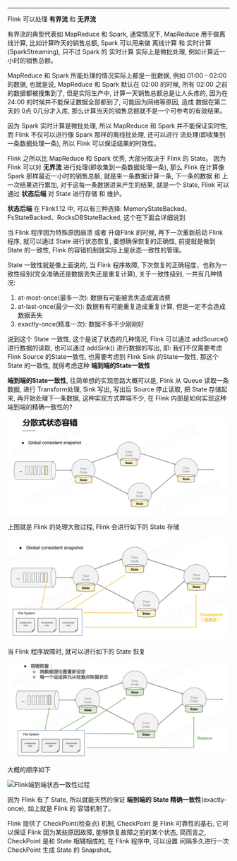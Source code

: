 



---
Flink 可以处理 **有界流** 和 **无界流**

有界流的典型代表如 MapReduce 和 Spark, 通常情况下, MapReduce 用于做离线计算, 比如计算昨天的销售总额, Spark 可以用来做 离线计算 和 实时计算(SparkStreaming), 只不过 Spark 的 实时计算 实际上是微批处理, 例如计算近一小时的销售总额。

MapReduce 和 Spark 所能处理的情况实际上都是一批数据, 例如 01:00 - 02:00 的数据, 也就是说, MapReduce 和 Spark 默认在 02:00 的时候, 所有 02:00 之前的数据都被搜集到了, 但是实际生产中, 计算一天销售总额总是让人头疼的, 因为在 24:00 的时候并不能保证数据全部都到了, 可能因为网络等原因, 造成 数据在第二天的 0点 0几分才入库, 那么计算当天的销售总额就不是一个可参考的有效结果。

因为 Spark 实时计算是微批处理, 所以 MapReduce 和 Spark 并不能保证实时性, 而 Flink 不仅可以进行像 Spark 那样的离线批处理, 还可以进行 流处理(即收集到一条数据处理一条), 所以 Flink 可以保证结果的时效性。

Flink 之所以比 MapReduce 和 Spark 优秀, 大部分取决于 Flink 的 State。 因为 Flink 可以对 **无界流** 进行处理(即收集到一条数据处理一条), 那么 Flink 在计算像 Spark 那样最近一小时的销售总额, 就是来一条数据计算一条, 下一条的数据 和 上一次结果进行累加, 对于这每一条数据进来产生的结果, 就是一个 State, Flink 可以通过 **状态后端** 对 State 进行存储 和 维护。

**状态后端** 在 Flink1.12 中, 可以有三种选择:  MemoryStateBacked、FsStateBacked、RocksDBStateBacked, 这个在下面会详细说到

当 Flink 程序因为特殊原因崩溃 或者 升级Flink 的时候, 再下一次重新启动 Flink 程序, 就可以通过 State 进行状态恢复, 要想确保恢复的正确性, 前提就是做到 State 的一致性, Flink 的容错机制就实际上是状态一致性的管理。

State 一致性就是像上面说的, 当 Flink 程序故障, 下次恢复的正确程度，也称为一致性级别(完全准确还是数据丢失还是重复计算), 关于一致性级别, 一共有几种情况:
1. at-most-once(最多一次): 数据有可能被丢失造成漏消费
2. at-last-once(最少一次): 数据有有可能重复造成重复计算, 但是一定不会造成数据丢失
3. exactly-once(精准一次): 数据不多不少刚刚好

说到这个 State 一致性, 这个是说了状态的几种情况, Flink 可以通过 addSource() 进行数据的读取, 也可以通过 addSink() 进行数据的写出, 即: 我们不仅需要考虑 Flink Source 的State一致性, 也需要考虑到 Flink Sink 的State一致性, 那这个 State 的一致性, 就得考虑这种 **端到端的State一致性**

**端到端的State一致性**, 往简单想的实现思路大概可以是, Flink 从 Queue 读取一条数据, 进行 Transform处理, Sink 写出, 写出后 Source 停止读取, 把 State 存储起来, 再开始处理下一条数据, 这种实现方式弊端不少, 在 Flink 内部是如何实现这种 端到端的精确一致性的?

![Flink端到端状态一致性](../../img/flink/Flink%20State/Flink%20端到端状态一致性.png)

上图就是 Flink 的处理大致过程, Flink 会进行如下的 State 存储

![Flink端到端状态一致性存储](../../img/flink/Flink%20State/Flink%20端到端状态一致性存储.png)

当 Flink 程序故障时, 就可以进行如下的 State 恢复

![Flink端到端状态一致性恢复](../../img/flink/Flink%20State/Flink%20端到端状态一致性恢复.png)

大概的顺序如下

![Flink端到端状态一致性过程](../../img/flink/Flink%20State/Flink%20端到端状态一致性过程.png)

因为 Flink 有了 State, 所以就能天然的保证 **端到端的 State 精确一致性**(exactly-once), 如上就是 Flink 的 容错机制了。

Flink 提供了 CheckPoint(检查点) 机制, CheckPoint 是 Flink 可靠性的基石, 它可以保证 Flink 因为某些原因故障, 能够恢复故障之前的某个状态, 简而言之, CheckPoint 是和 State 相辅相成的, 在 Flink 程序中, 可以设置 间隔多久进行一次 CheckPoint 生成 State 的 Snapshot。

